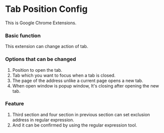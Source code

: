 # Tab Position Config
This is Google Chrome Extensions.  

### Basic function
This extension can change action of tab.

### Options that can be changed
1. Position to open the tab.
2. Tab which you want to focus when a tab is closed.
3. The page of the address unlike a current page opens a new tab.
4. When open window is popup window, It's closing after opening the new tab.

### Feature
1. Third section and four section in previous section can set exclusion address in regular expression.
2. And it can be confirmed by using the regular expression tool.
